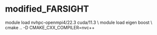 # modified_FARSIGHT
module load nvhpc-openmpi4/22.3 cuda/11.3 \\
module load eigen boost \\
cmake .. -D CMAKE_CXX_COMPILER=nvc++
